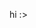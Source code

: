 hi :>
<!---
- 👋 Hi, I’m @otis-huh
- 👀 I’m interested in ...
- 🌱 I’m currently learning ...
- 💞️ I’m looking to collaborate on ...
- 📫 How to reach me ...


otis-huh/otis-huh is a ✨ special ✨ repository because its `README.md` (this file) appears on your GitHub profile.
You can click the Preview link to take a look at your changes.
--->
